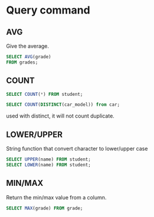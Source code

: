 # Query command

## AVG

Give the average.

```sql
SELECT AVG(grade)
FROM grades;
```

## COUNT

```sql
SELECT COUNT(*) FROM student;

SELECT COUNT(DISTINCT(car_model)) from car;
```

used with distinct, it will not count duplicate.

## LOWER/UPPER

String function that convert character to lower/upper case

```sql
SELECT UPPER(name) FROM student;
SELECT LOWER(name) FROM student;
```

## MIN/MAX

Return the min/max value from a column.

```sql
SELECT MAX(grade) FROM grade;
```
